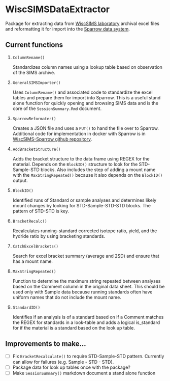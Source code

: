 # WiscSIMSDataExtractor

Package for extracting data from [WiscSIMS laboratory](http://www.geology.wisc.edu/~wiscsims/index.html) archival excel files and reformatting it for import into the [Sparrow data system](https://sparrow-data.org/).

## Current functions

1.  `ColumnRename()`

    Standardizes column names using a lookup table based on observation of the SIMS archive.

2.  `GeneralSIMSImporter()`

    Uses `ColumnRename()` and associated code to standardize the excel tables and prepare them for import into Sparrow. This is a useful stand alone function for quickly opening and browsing SIMS data and is the core of the `SessionSummary.Rmd` document.

3.  `SparrowReformater()`

    Creates a JSON file and uses a `PUT()` to hand the file over to Sparrow. Additional code for implementation in docker with Sparrow is in [WiscSIMS-Sparrow github repository](https://github.com/EarthCubeGeochron/Sparrow-WiscSIMS/blob/master/importer/importer-script.R).

4.  `AddBracketStructure()`

    Adds the bracket structure to the data frame using REGEX for the material. Depends on the `BlockID()` structure to look for the STD-Sample-STD blocks. Also includes the step of adding a mount name with the `MaxStringRepeated()` because it also depends on the `BlockID()` output.

5.  `BlockID()`

    Identified runs of Standard or sample analyses and determines likely mount changes by looking for STD-Sample-STD-STD blocks. The pattern of STD-STD is key.

6.  `BracketRecalc()`

    Recalculates running-standard corrected isotope ratio, yield, and the hydride ratio by using bracketing standards.

7.  `CatchExcelBrackets()`

    Search for excel bracket summary (average and 2SD) and ensure that has a mount name.

8.  `MaxStringRepeated()`

    Function to determine the maximum string repeated between analyses based on the Comment column in the original data sheet. This should be used only with Sample data because running standards often have uniform names that do not include the mount name.

9.  `StandardID()`

    Identifies if an analysis is of a standard based on if a Comment matches the REGEX for standards in a look-table and adds a logical is_standard for if the material is a standard based on the look up table.

## Improvements to make...

-   [ ] Fix `BracketRecalculate()` to require STD-Sample-STD pattern. Currently can allow for failures (e.g. Sample - STD - STD).
-   [ ] Package data for look up tables once with the package?
-   [ ] Make `SessionSummary()` markdown document a stand alone function
